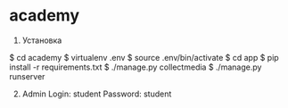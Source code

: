 # academy

1. Установка

$ cd academy
$ virtualenv .env
$ source .env/bin/activate
$ cd app
$ pip install -r requirements.txt
$ ./manage.py collectmedia
$ ./manage.py runserver

2. Admin
Login: student
Password: student
